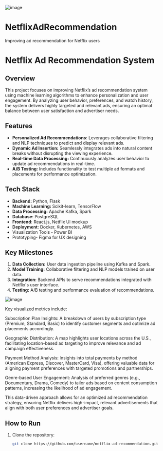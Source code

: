 ![image](https://github.com/user-attachments/assets/d6dc1f06-19a4-4d20-91e2-e5eba2b37bec)



# NetflixAdRecommendation
Improving ad recommendation for Netflix users
# Netflix Ad Recommendation System

## Overview
This project focuses on improving Netflix’s ad recommendation system using machine learning algorithms to enhance personalization and user engagement. By analyzing user behavior, preferences, and watch history, the system delivers highly targeted and relevant ads, ensuring an optimal balance between user satisfaction and advertiser needs.

## Features
- **Personalized Ad Recommendations:** Leverages collaborative filtering and NLP techniques to predict and display relevant ads.
- **Dynamic Ad Insertion:** Seamlessly integrates ads into natural content breaks without disrupting the viewing experience.
- **Real-time Data Processing:** Continuously analyzes user behavior to update ad recommendations in real-time.
- **A/B Testing:** Includes functionality to test multiple ad formats and placements for performance optimization.

## Tech Stack
- **Backend:** Python, Flask
- **Machine Learning:** Scikit-learn, TensorFlow
- **Data Processing:** Apache Kafka, Spark
- **Database:** PostgreSQL
- **Frontend:** React.js, Netflix UI mockup
- **Deployment:** Docker, Kubernetes, AWS
- Visualization Tools - Power BI
- Prototyping- Figma for UX designing 

## Key Milestones
1. **Data Collection:** User data ingestion pipeline using Kafka and Spark.
2. **Model Training:** Collaborative filtering and NLP models trained on user data.
3. **Integration:** Backend APIs to serve recommendations integrated with Netflix's user interface.
4. **Testing:** A/B testing and performance evaluation of recommendations.

![image](https://github.com/user-attachments/assets/81ff2017-fe6b-42df-9616-39c67d42c644)



Key visualized metrics include:

Subscription Plan Insights: A breakdown of users by subscription type (Premium, Standard, Basic) to identify customer segments and optimize ad placements accordingly.

Geographic Distribution: A map highlights user locations across the U.S., facilitating location-based ad targeting to improve relevance and ad campaign effectiveness.

Payment Method Analysis: Insights into total payments by method (American Express, Discover, MasterCard, Visa), offering valuable data for aligning payment preferences with targeted promotions and partnerships.

Genre-based User Engagement: Analysis of preferred genres (e.g., Documentary, Drama, Comedy) to tailor ads based on content consumption patterns, increasing the likelihood of ad engagement.

This data-driven approach allows for an optimized ad recommendation strategy, ensuring Netflix delivers high-impact, relevant advertisements that align with both user preferences and advertiser goals.

## How to Run
1. Clone the repository: 
   ```bash
   git clone https://github.com/username/netflix-ad-recommendation.git
